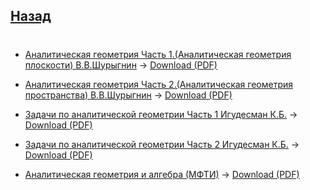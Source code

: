 ## [Назад](https://github.com/ifanzilka/Mathematics_KPFU/blob/master/links/analiticks_geometry/analiticks_geometry.md)
#
* [Аналитическая геометрия Часть 1.(Аналитическая геометрия плоскости) В.В.Шурыгнин](https://github.com/ifanzilka/Mathematics_KPFU/blob/master/links/analiticks_geometry/books_analiticks_geometry/%D0%9C%D0%B5%D1%82%D0%BE%D0%B4%D0%B8%D1%87%D0%BA%D0%B0%201%20%D1%87%D0%B0%D1%81%D1%82%D1%8C%20.pdf) -> [Download (PDF)](https://github.com/ifanzilka/Mathematics_KPFU/raw/master/links/analiticks_geometry/books_analiticks_geometry/%D0%9C%D0%B5%D1%82%D0%BE%D0%B4%D0%B8%D1%87%D0%BA%D0%B0%201%20%D1%87%D0%B0%D1%81%D1%82%D1%8C%20.pdf)
* [Аналитическая геометрия Часть 2.(Аналитическая геометрия пространства) В.В.Шурыгнин](https://github.com/ifanzilka/Mathematics_KPFU/blob/master/links/analiticks_geometry/books_analiticks_geometry/%D0%9C%D0%B5%D1%82%D0%BE%D0%B4%D0%B8%D1%87%D0%BA%D0%B0%202%20%D1%87%D0%B0%D1%81%D1%82%D1%8C%20.pdf) -> [Download (PDF)](https://github.com/ifanzilka/Mathematics_KPFU/raw/master/links/analiticks_geometry/books_analiticks_geometry/%D0%9C%D0%B5%D1%82%D0%BE%D0%B4%D0%B8%D1%87%D0%BA%D0%B0%202%20%D1%87%D0%B0%D1%81%D1%82%D1%8C%20.pdf)

* [Задачи по аналитической геометрии Часть 1 Игудесман К.Б.](https://github.com/ifanzilka/Mathematics_KPFU/blob/master/links/analiticks_geometry/books_analiticks_geometry/%D0%97%D0%B0%D0%B4%D0%B0%D1%87%D0%BD%D0%B8%D0%BA%201%20%D1%87%D0%B0%D1%81%D1%82%D1%8C.pdf) -> [Download (PDF)](https://github.com/ifanzilka/Mathematics_KPFU/raw/master/links/analiticks_geometry/books_analiticks_geometry/%D0%97%D0%B0%D0%B4%D0%B0%D1%87%D0%BD%D0%B8%D0%BA%201%20%D1%87%D0%B0%D1%81%D1%82%D1%8C.pdf)
* [Задачи по аналитической геометрии Часть 2 Игудесман К.Б.](https://github.com/ifanzilka/Mathematics_KPFU/blob/master/links/analiticks_geometry/books_analiticks_geometry/%D0%97%D0%B0%D0%B4%D0%B0%D1%87%D0%BD%D0%B8%D0%BA%202%20%D1%87%D0%B0%D1%81%D1%82%D1%8C.pdf) -> [Download (PDF)](https://github.com/ifanzilka/Mathematics_KPFU/raw/master/links/analiticks_geometry/books_analiticks_geometry/%D0%97%D0%B0%D0%B4%D0%B0%D1%87%D0%BD%D0%B8%D0%BA%202%20%D1%87%D0%B0%D1%81%D1%82%D1%8C.pdf)

* [Аналитическая геометрия и алгебра (МФТИ)](https://github.com/ifanzilka/Mathematics_KPFU/blob/master/links/analiticks_geometry/books_analiticks_geometry/Umnov-AnGeom-i-LinAl.pdf) -> [Download (PDF)](https://github.com/ifanzilka/Mathematics_KPFU/raw/master/links/analiticks_geometry/books_analiticks_geometry/Umnov-AnGeom-i-LinAl.pdf)

